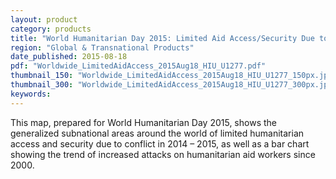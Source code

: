 ```yaml
---
layout: product
category: products
title: "World Humanitarian Day 2015: Limited Aid Access/Security Due to Conflict"
region: "Global & Transnational Products"
date_published: 2015-08-18
pdf: "Worldwide_LimitedAidAccess_2015Aug18_HIU_U1277.pdf"
thumbnail_150: "Worldwide_LimitedAidAccess_2015Aug18_HIU_U1277_150px.jpg"
thumbnail_300: "Worldwide_LimitedAidAccess_2015Aug18_HIU_U1277_300px.jpg"
keywords:
---
```

This map, prepared for World Humanitarian Day 2015, shows the generalized subnational areas around the world of limited humanitarian access and security due to conflict in 2014 – 2015, as well as a bar chart showing the trend of increased attacks on humanitarian aid workers since 2000.
